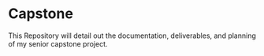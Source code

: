 # Capstone
This Repository will detail out the documentation, deliverables, and planning of my senior capstone project.
